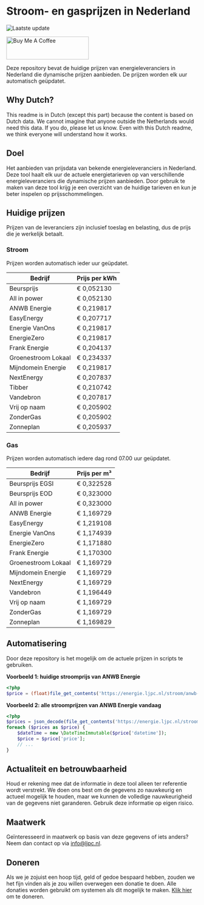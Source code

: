 # Stroom- en gasprijzen in Nederland

![Laatste update](https://img.shields.io/badge/laatste%20update-2025--05--06%2011%3A00%20CET-brightgreen)

<a href="https://www.buymeacoffee.com/Lars-" target="_blank"><img src="https://cdn.buymeacoffee.com/buttons/v2/default-orange.png" alt="Buy Me A Coffee" height="60" style="height: 60px !important;width: 217px !important;" ></a>

Deze repository bevat de huidige prijzen van energieleveranciers in Nederland die dynamische prijzen aanbieden. De prijzen worden elk uur automatisch geüpdatet.

## Why Dutch?

This readme is in Dutch (except this part) because the content is based on Dutch data. We cannot imagine that anyone outside the Netherlands would need this data. If you do, please let us know. Even with this Dutch readme, we think
everyone will understand how it works.

## Doel

Het aanbieden van prijsdata van bekende energieleveranciers in Nederland. Deze tool haalt elk uur de actuele energietarieven op van verschillende energieleveranciers die dynamische prijzen aanbieden. Door gebruik te maken van deze tool
krijg je een overzicht van de huidige tarieven en kun je beter inspelen op prijsschommelingen.

## Huidige prijzen

Prijzen van de leveranciers zijn inclusief toeslag en belasting, dus de prijs die je werkelijk betaalt.

### Stroom

Prijzen worden automatisch ieder uur geüpdatet.

 Bedrijf | Prijs per kWh 
---------|---------------
Beursprijs | € 0,052130
All in power | € 0,052130
ANWB Energie | € 0,219817
EasyEnergy | € 0,207717
Energie VanOns | € 0,219817
EnergieZero | € 0,219817
Frank Energie | € 0,204137
Groenestroom Lokaal | € 0,234337
Mijndomein Energie | € 0,219817
NextEnergy | € 0,207837
Tibber | € 0,210742
Vandebron | € 0,207817
Vrij op naam | € 0,205902
ZonderGas | € 0,205902
Zonneplan | € 0,205937


### Gas

Prijzen worden automatisch iedere dag rond 07.00 uur geüpdatet.

 Bedrijf | Prijs per m³ 
---------|--------------
Beursprijs EGSI | € 0,322528
Beursprijs EOD | € 0,323000
All in power | € 0,323000
ANWB Energie | € 1,169729
EasyEnergy | € 1,219108
Energie VanOns | € 1,174939
EnergieZero | € 1,171880
Frank Energie | € 1,170300
Groenestroom Lokaal | € 1,169729
Mijndomein Energie | € 1,169729
NextEnergy | € 1,169729
Vandebron | € 1,196449
Vrij op naam | € 1,169729
ZonderGas | € 1,169729
Zonneplan | € 1,169829


## Automatisering

Door deze repository is het mogelijk om de actuele prijzen in scripts te gebruiken.

**Voorbeeld 1: huidige stroomprijs van ANWB Energie**

```php
<?php
$price = (float)file_get_contents('https://energie.ljpc.nl/stroom/anwb-energie-nu.txt');

```

**Voorbeeld 2: alle stroomprijzen van ANWB Energie vandaag**

```php
<?php
$prices = json_decode(file_get_contents('https://energie.ljpc.nl/stroom/all-in-power-vandaag.json'),true);
foreach ($prices as $price) {
    $dateTime = new \DateTimeImmutable($price['datetime']);
    $price = $price['price'];
    // ...
}
```

## Actualiteit en betrouwbaarheid

Houd er rekening mee dat de informatie in deze tool alleen ter referentie wordt verstrekt. We doen ons best om de gegevens zo nauwkeurig en actueel mogelijk te houden, maar we kunnen de volledige nauwkeurigheid van de gegevens niet
garanderen. Gebruik deze informatie op eigen risico.

## Maatwerk

Geïnteresseerd in maatwerk op basis van deze gegevens of iets anders? Neem dan contact op
via [info@ljpc.nl](mailto:info@ljpc.nl?subject=Energie%20prijzen).

## Doneren

Als we je zojuist een hoop tijd, geld of gedoe bespaard hebben, zouden we het fijn vinden als je zou willen overwegen een
donatie te doen. Alle donaties worden gebruikt om systemen als dit mogelijk te
maken. [Klik hier](https://www.buymeacoffee.com/Lars-) om te doneren.
